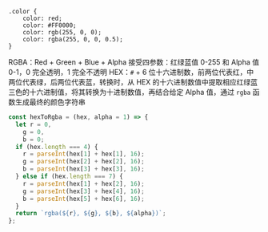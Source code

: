 ```
.color {
    color: red;
    color: #FF0000;
    color: rgb(255, 0, 0);
    color: rgba(255, 0, 0, 0.5);
}
```

RGBA：Red + Green + Blue + Alpha 接受四参数：红绿蓝值 0-255 和 Alpha 值 0-1，0 完全透明，1 完全不透明
HEX：`#` + 6 位十六进制数，前两位代表红，中两位代表绿，后两位代表蓝，转换时，从 HEX 的十六进制数值中提取相应红绿蓝三色的十六进制值，将其转换为十进制数值，再结合给定 Alpha 值，通过 `rgba` 函数生成最终的颜色字符串

```JavaScript
const hexToRgba = (hex, alpha = 1) => {
  let r = 0,
    g = 0,
    b = 0;
  if (hex.length === 4) {
    r = parseInt(hex[1] + hex[1], 16);
    g = parseInt(hex[2] + hex[2], 16);
    b = parseInt(hex[3] + hex[3], 16);
  } else if (hex.length === 7) {
    r = parseInt(hex[1] + hex[2], 16);
    g = parseInt(hex[3] + hex[4], 16);
    b = parseInt(hex[5] + hex[6], 16);
  }
  return `rgba(${r}, ${g}, ${b}, ${alpha})`;
};
```
